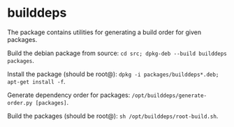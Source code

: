 # builddeps
The package contains utilities for generating a build order for given packages.

Build the debian package from source: `cd src; dpkg-deb --build builddeps packages`.

Install the package (should be root@): `dpkg -i packages/builddeps*.deb; apt-get install -f`.

Generate dependency order for packages: `/opt/builddeps/generate-order.py [packages]`.

Build the packages (should be root@): `sh /opt/builddeps/root-build.sh`.

